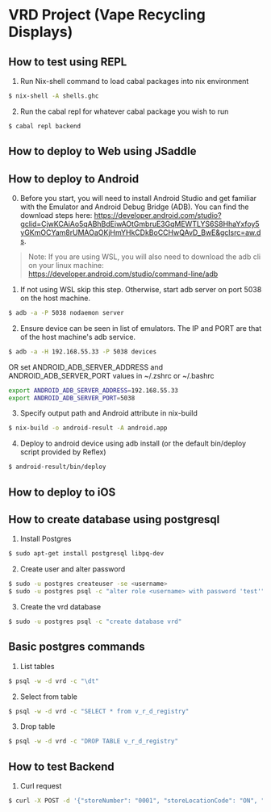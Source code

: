# VRD Project (Vape Recycling Displays)

## How to test using REPL

1. Run Nix-shell command to load cabal packages into nix environment
```sh
$ nix-shell -A shells.ghc
```
2. Run the cabal repl for whatever cabal package you wish to run
```sh
$ cabal repl backend
```

## How to deploy to Web using JSaddle

## How to deploy to Android
0. Before you start, you will need to install Android Studio and get familiar with the Emulator and Android Debug Bridge (ADB). You can find the download steps here: https://developer.android.com/studio?gclid=CjwKCAiAo5qABhBdEiwAOtGmbruE3GqMEWTLYS6S8HhaYxfoy5yGKmOCYam8rUMAOaOKjHmYHkCDkBoCCHwQAvD_BwE&gclsrc=aw.ds. 
> Note: If you are using WSL, you will also need to download the adb cli on your linux machine: https://developer.android.com/studio/command-line/adb

1. If not using WSL skip this step. Otherwise, start adb server on port 5038 on the host machine.
```sh
$ adb -a -P 5038 nodaemon server
```
2. Ensure device can be seen in list of emulators. The IP and PORT are that of the host machine's adb service.
```sh
$ adb -a -H 192.168.55.33 -P 5038 devices
```
OR set ANDROID_ADB_SERVER_ADDRESS and ANDROID_ADB_SERVER_PORT values in ~/.zshrc or ~/.bashrc
```sh
export ANDROID_ADB_SERVER_ADDRESS=192.168.55.33
export ANDROID_ADB_SERVER_PORT=5038
```
3. Specify output path and Android attribute in nix-build
```sh
$ nix-build -o android-result -A android.app
```
4. Deploy to android device using adb install (or the default bin/deploy script provided by Reflex)
```sh
$ android-result/bin/deploy
```

## How to deploy to iOS


## How to create database using postgresql

1. Install Postgres
```sh
$ sudo apt-get install postgresql libpq-dev
```
2. Create user and alter password
```sh
$ sudo -u postgres createuser -se <username>
$ sudo -u postgres psql -c "alter role <username> with password 'test'"
```
3. Create the vrd database
```sh
$ sudo -u postgres psql -c "create database vrd"
```

## Basic postgres commands

1. List tables
```sh
$ psql -w -d vrd -c "\dt"
```
2. Select from table
```sh
$ psql -w -d vrd -c "SELECT * from v_r_d_registry"
```
3. Drop table
```sh
$ psql -w -d vrd -c "DROP TABLE v_r_d_registry"
```

## How to test Backend

1. Curl request
```sh
$ curl -X POST -d '{"storeNumber": "0001", "storeLocationCode": "ON", "storeName": "Waterloo Vapes"}' -H 'Accept: application/json' -H 'Content-Type: application/json' http://localhost:8081/shop/create
```
